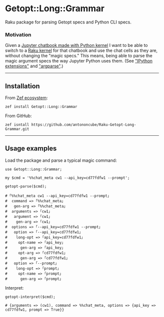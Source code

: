 # Getopt::Long::Grammar

Raku package for parsing Getopt specs and Python CLI specs.

### Motivation

Given a 
[Jupyter chatbook made with Python kernel](https://pypi.org/project/JupyterChatbook/) 
I want to be able to switch to a 
[Raku kernel](https://raku.land/zef:antononcube/Jupyter::Chatbook) 
for that chatbook and use the chat cells as they are, without changing the "magic specs." 
This means, being able to parse the magic argument specs the way Jupyter Python uses them.
(See 
["IPython extensions"](https://ipython.readthedocs.io/en/stable/config/extensions/index.html) and
["argparse"](https://docs.python.org/3/library/argparse.html).) 

-----

## Installation

From [Zef ecosystem]():

```
zef install Getopt::Long::Grammar
```

From GitHub:

```
zef isntall https://github.com/antononcube/Raku-Getopt-Long-Grammar.git
```

-----

## Usage examples

Load the package and parse a typical magic command:

```perl6
use Getopt::Long::Grammar;

my $cmd = '%%chat_meta cw1 --api_key=cd77fdfw1 --prompt';

getopt-parse($cmd);
```
```
# ｢%%chat_meta cw1 --api_key=cd77fdfw1 --prompt｣
#  command => ｢%%chat_meta｣
#   gen-arg => ｢%%chat_meta｣
#  arguments => ｢cw1｣
#   argument => ｢cw1｣
#    gen-arg => ｢cw1｣
#  options => ｢--api_key=cd77fdfw1 --prompt｣
#   option => ｢--api_key=cd77fdfw1｣
#    long-opt => ｢api_key=cd77fdfw1｣
#     opt-name => ｢api_key｣
#      gen-arg => ｢api_key｣
#     opt-arg => ｢cd77fdfw1｣
#      gen-arg => ｢cd77fdfw1｣
#   option => ｢--prompt｣
#    long-opt => ｢prompt｣
#     opt-name => ｢prompt｣
#      gen-arg => ｢prompt｣
```

Interpret:

```perl6
getopt-interpret($cmd);
```
```
# {arguments => (cw1), command => %%chat_meta, options => {api_key => cd77fdfw1, prompt => True}}
```



